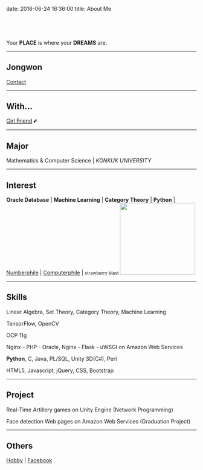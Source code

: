 date: 2018-06-24 16:36:00
title: About Me

<img style="margin-top:3.2em; max-width:180px; max-height:240px;" src="/image/Jongwon.jpg" alt="" />

Your **PLACE** is where your **DREAMS** are.

- - -

## Jongwon

[Contact](/#contact) 

- - -

## With...

[Girl Friend](//www.instagram.com/uj__31587/) 💕

- - -

## Major

Mathematics & Computer Science \| *KONKUK UNIVERSITY*

- - -

## Interest

**Oracle Database** \| **Machine Learning** \| **Category Theory** \| **Python**
 \| [Numberphile](//www.youtube.com/channel/UCoxcjq-8xIDTYp3uz647V5A)
 \| [Computerphile](//www.youtube.com/channel/UC9-y-6csu5WGm29I7JiwpnA) \|  <small id="blast">strawberry blast
 <img class="blast-content" width="199px" height="190px" src="/image/Strawberry_Citrus_Fruit_Blast.jpg" /></small>

- - -

## Skills

Linear Algebra, Set Theory, Category Theory, Machine Learning

TensorFlow, OpenCV

OCP 11g

Nginx - PHP - Oracle, Nginx - Flask - uWSGI on Amazon Web Services

**Python**, C, Java, PL/SQL, Unity 3D(C#), Perl

HTML5, Javascript, jQuery, CSS, Bootstrap

- - -

## Project

Real-Time Artillery games on Unity Engine   (Network Programming)

Face detection Web pages on Amazon Web Services    (Graduation Project)

- - -

## Others

[Hobby](//www.youtube.com/channel/UCddQOuoYBVq_7vtpD22Fccg) \|
[Facebook](//www.facebook.com/jongwon.choi.7509)
